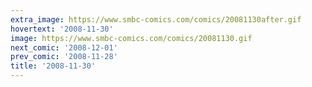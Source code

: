 ```yaml
---
extra_image: https://www.smbc-comics.com/comics/20081130after.gif
hovertext: '2008-11-30'
image: https://www.smbc-comics.com/comics/20081130.gif
next_comic: '2008-12-01'
prev_comic: '2008-11-28'
title: '2008-11-30'
---
```


